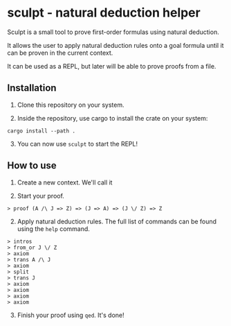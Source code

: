 # sculpt - natural deduction helper

Sculpt is a small tool to prove first-order formulas using natural deduction.

It allows the user to apply natural deduction rules onto a goal formula until it can be proven in the current context.

It can be used as a REPL, but later will be able to prove proofs from a file.

## Installation

1. Clone this repository on your system.

2. Inside the repository, use cargo to install the crate on your system:
```
cargo install --path .
```

3. You can now use `sculpt` to start the REPL!

## How to use

1. Create a new context. We'll call it 



1. Start your proof.
```
> proof (A /\ J => Z) => (J => A) => (J \/ Z) => Z
```

2. Apply natural deduction rules. The full list of commands can be found using the `help` command.
```
> intros
> from_or J \/ Z
> axiom
> trans A /\ J
> axiom
> split
> trans J
> axiom
> axiom
> axiom
> axiom
```

3. Finish your proof using `qed`. It's done!

